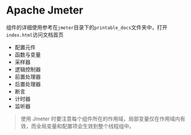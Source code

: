 # Apache Jmeter

组件的详细使用参考在`jmeter`目录下的`printable_docs`文件夹中，打开`index.html`访问文档首页

- 配置元件
- 函数与变量
- 采样器
- 逻辑控制器
- 前置处理器
- 后置处理器
- 断言
- 计时器
- 监听器

> 使用 Jmeter 时要注意每个组件所在的作用域，局部变量仅在作用域内有效，而全局变量和配置项会生效到整个线程组中。
